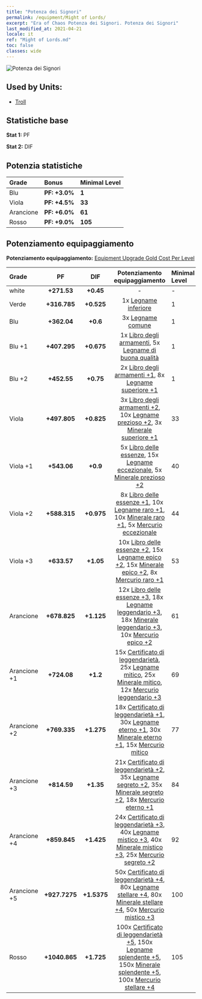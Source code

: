 ```yaml
---
title: "Potenza dei Signori"
permalink: /equipment/Might of Lords/
excerpt: "Era of Chaos Potenza dei Signori. Potenza dei Signori"
last_modified_at: 2021-04-21
locale: it
ref: "Might of Lords.md"
toc: false
classes: wide
---
```


  ![Potenza dei Signori](/images/e/e_4092.png)

## Used by Units:

* [Troll](/it/units/Troll/) 


## Statistiche base
 **Stat 1:** PF

 **Stat 2:** DIF

## Potenzia statistiche

  |     Grade    |   Bonus | Minimal Level | 
  |:-------------|:--------|:--------------| 
  | Blu | **PF: +3.0%** | **1** | 
  | Viola | **PF: +4.5%** | **33** | 
  | Arancione | **PF: +6.0%** | **61** | 
  | Rosso | **PF: +9.0%** | **105** | 


## Potenziamento equipaggiamento
 **Potenziamento equipaggiamento:** [Equipment Upgrade Gold Cost Per Level](/equipment/EquipmentUpgradeCostPerLevel/) 

  |          Grade      | PF | DIF | Potenziamento equipaggiamento | Minimal Level |
  |:--------------------|:---------:|:---------:|:----------------:|:--------------|
  | white | **+271.53** | **+0.45** | - | - |
  | Verde | **+316.785** | **+0.525** | 1x [Legname inferiore](/it/Items/mat_1/) | 1 |
  | Blu | **+362.04** | **+0.6** | 3x [Legname comune](/it/Items/mat_7/) | 1 |
  | Blu +1 | **+407.295** | **+0.675** | 1x [Libro degli armamenti](/it/Items/mat_18/), 5x [Legname di buona qualità](/it/Items/mat_13/) | 1 |
  | Blu +2 | **+452.55** | **+0.75** | 2x [Libro degli armamenti +1](/it/Items/mat_25/), 8x [Legname superiore +1](/it/Items/mat_20/) | 1 |
  | Viola | **+497.805** | **+0.825** | 3x [Libro degli armamenti +2](/it/Items/mat_32/), 10x [Legname prezioso +2](/it/Items/mat_27/), 3x [Minerale superiore +1](/it/Items/mat_19/) | 33 |
  | Viola +1 | **+543.06** | **+0.9** | 5x [Libro delle essenze](/it/Items/mat_39/), 15x [Legname eccezionale](/it/Items/mat_34/), 5x [Minerale prezioso +2](/it/Items/mat_26/) | 40 |
  | Viola +2 | **+588.315** | **+0.975** | 8x [Libro delle essenze +1](/it/Items/mat_46/), 10x [Legname raro +1](/it/Items/mat_41/), 10x [Minerale raro +1](/it/Items/mat_40/), 5x [Mercurio eccezionale](/it/Items/mat_35/) | 44 |
  | Viola +3 | **+633.57** | **+1.05** | 10x [Libro delle essenze +2](/it/Items/mat_53/), 15x [Legname epico +2](/it/Items/mat_48/), 15x [Minerale epico +2](/it/Items/mat_47/), 8x [Mercurio raro +1](/it/Items/mat_42/) | 53 |
  | Arancione | **+678.825** | **+1.125** | 12x [Libro delle essenze +3](/it/Items/mat_60/), 18x [Legname leggendario +3](/it/Items/mat_55/), 18x [Minerale leggendario +3](/it/Items/mat_54/), 10x [Mercurio epico +2](/it/Items/mat_49/) | 61 |
  | Arancione +1 | **+724.08** | **+1.2** | 15x [Certificato di leggendarietà](/it/Items/mat_67/), 25x [Legname mitico](/it/Items/mat_62/), 25x [Minerale mitico](/it/Items/mat_61/), 12x [Mercurio leggendario +3](/it/Items/mat_56/) | 69 |
  | Arancione +2 | **+769.335** | **+1.275** | 18x [Certificato di leggendarietà +1](/it/Items/mat_74/), 30x [Legname eterno +1](/it/Items/mat_69/), 30x [Minerale eterno +1](/it/Items/mat_68/), 15x [Mercurio mitico](/it/Items/mat_63/) | 77 |
  | Arancione +3 | **+814.59** | **+1.35** | 21x [Certificato di leggendarietà +2](/it/Items/mat_81/), 35x [Legname segreto +2](/it/Items/mat_76/), 35x [Minerale segreto +2](/it/Items/mat_75/), 18x [Mercurio eterno +1](/it/Items/mat_70/) | 84 |
  | Arancione +4 | **+859.845** | **+1.425** | 24x [Certificato di leggendarietà +3](/it/Items/mat_88/), 40x [Legname mistico +3](/it/Items/mat_83/), 40x [Minerale mistico +3](/it/Items/mat_82/), 25x [Mercurio segreto +2](/it/Items/mat_77/) | 92 |
  | Arancione +5 | **+927.7275** | **+1.5375** | 50x [Certificato di leggendarietà +4](/it/Items/mat_95/), 80x [Legname stellare +4](/it/Items/mat_90/), 80x [Minerale stellare +4](/it/Items/mat_89/), 50x [Mercurio mistico +3](/it/Items/mat_84/) | 100 |
  | Rosso | **+1040.865** | **+1.725** | 100x [Certificato di leggendarietà +5](/it/Items/mat_102/), 150x [Legname splendente +5](/it/Items/mat_97/), 150x [Minerale splendente +5](/it/Items/mat_96/), 100x [Mercurio stellare +4](/it/Items/mat_91/) | 105 |

